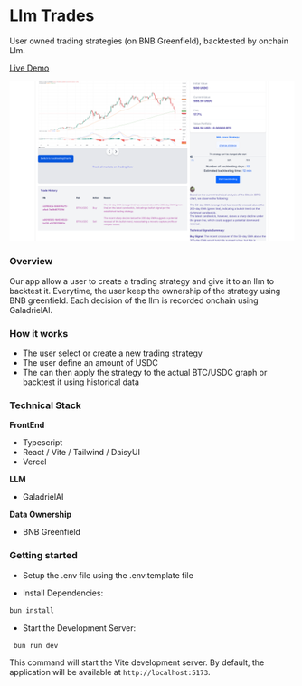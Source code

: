 # Llm Trades

User owned trading strategies (on BNB Greenfield), backtested by onchain Llm.

[Live Demo](https://llm-trades.vercel.app/)

![image](./public/assets/images/readme-example.png)

### Overview

Our app allow a user to create a trading strategy and give it to an llm to backtest it.
Everytime, the user keep the ownership of the strategy using BNB greenfield.
Each decision of the llm is recorded onchain using GaladrielAI.

### How it works

- The user select or create a new trading strategy
- The user define an amount of USDC
- The can then apply the strategy to the actual BTC/USDC graph or backtest it using historical data

### Technical Stack

**FrontEnd**
- Typescript
- React / Vite / Tailwind / DaisyUI
- Vercel

**LLM**
- GaladrielAI

**Data Ownership**
- BNB Greenfield


### Getting started

- Setup the .env file using the .env.template file

- Install Dependencies:
```bash
bun install
```

- Start the Development Server:
```bash
 bun run dev
```

This command will start the Vite development server. By default, the application will be available at `http://localhost:5173`.
